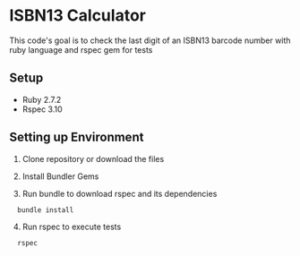 
# ISBN13 Calculator

This code's goal is to check the last digit of an ISBN13 barcode number with ruby language and rspec gem for tests


## Setup

- Ruby 2.7.2
- Rspec 3.10

## Setting up Environment

1. Clone repository or download the files

2. Install Bundler Gems

3. Run bundle to download rspec and its dependencies

```
  bundle install
```

4. Run rspec to execute tests

```
  rspec
```
